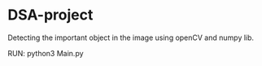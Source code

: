 # DSA-project
Detecting the important object in the image using openCV and numpy lib.

RUN: python3 Main.py
